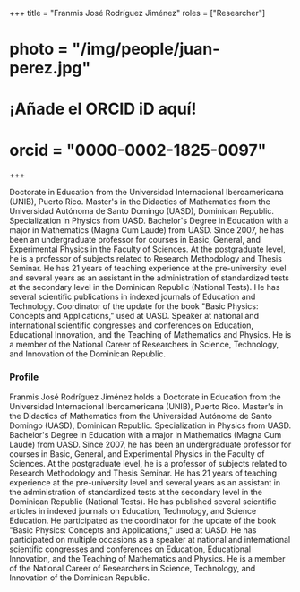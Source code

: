 +++
title = "Franmis José Rodríguez Jiménez"
roles = ["Researcher"]
# photo = "/img/people/juan-perez.jpg"
# ¡Añade el ORCID iD aquí!
# orcid = "0000-0002-1825-0097"
+++

Doctorate in Education from the Universidad Internacional Iberoamericana (UNIB), Puerto Rico. Master's in the Didactics of Mathematics from the Universidad Autónoma de Santo Domingo (UASD), Dominican Republic. Specialization in Physics from UASD. Bachelor's Degree in Education with a major in Mathematics (Magna Cum Laude) from UASD. Since 2007, he has been an undergraduate professor for courses in Basic, General, and Experimental Physics in the Faculty of Sciences. At the postgraduate level, he is a professor of subjects related to Research Methodology and Thesis Seminar. He has 21 years of teaching experience at the pre-university level and several years as an assistant in the administration of standardized tests at the secondary level in the Dominican Republic (National Tests). He has several scientific publications in indexed journals of Education and Technology. Coordinator of the update for the book "Basic Physics: Concepts and Applications," used at UASD. Speaker at national and international scientific congresses and conferences on Education, Educational Innovation, and the Teaching of Mathematics and Physics. He is a member of the National Career of Researchers in Science, Technology, and Innovation of the Dominican Republic.

### Profile

Franmis José Rodríguez Jiménez holds a Doctorate in Education from the Universidad Internacional Iberoamericana (UNIB), Puerto Rico. Master's in the Didactics of Mathematics from the Universidad Autónoma de Santo Domingo (UASD), Dominican Republic. Specialization in Physics from UASD. Bachelor's Degree in Education with a major in Mathematics (Magna Cum Laude) from UASD. Since 2007, he has been an undergraduate professor for courses in Basic, General, and Experimental Physics in the Faculty of Sciences. At the postgraduate level, he is a professor of subjects related to Research Methodology and Thesis Seminar. He has 21 years of teaching experience at the pre-university level and several years as an assistant in the administration of standardized tests at the secondary level in the Dominican Republic (National Tests). He has published several scientific articles in indexed journals on Education, Technology, and Science Education. He participated as the coordinator for the update of the book "Basic Physics: Concepts and Applications," used at UASD. He has participated on multiple occasions as a speaker at national and international scientific congresses and conferences on Education, Educational Innovation, and the Teaching of Mathematics and Physics. He is a member of the National Career of Researchers in Science, Technology, and Innovation of the Dominican Republic.
